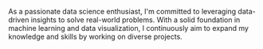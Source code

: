 As a passionate data science enthusiast, I'm committed to leveraging data-driven insights to solve real-world problems.
With a solid foundation in machine learning and data visualization, I continuously aim to expand my knowledge and skills by working on diverse projects.
